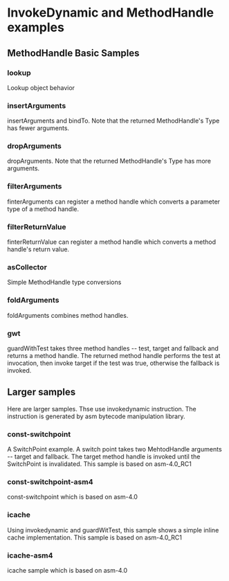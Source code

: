 # InvokeDynamic and MethodHandle examples

## MethodHandle Basic Samples
### lookup
Lookup object behavior

### insertArguments
insertArguments and bindTo.  Note that the returned MethodHandle's Type has fewer arguments.

### dropArguments
dropArguments.  Note that the returned MethodHandle's Type has more arguments.

### filterArguments
finterArguments can register a method handle which converts a parameter type of a method handle.

### filterReturnValue
finterReturnValue can register a method handle which converts a method handle's return value.

### asCollector
Simple MethodHandle type conversions

### foldArguments
foldArguments combines method handles.

### gwt
guardWithTest takes three method handles -- test, target and fallback and returns a method handle.  The returned method handle performs the test at invocation, then invoke target if the test was true, otherwise the fallback is invoked.

## Larger samples
Here are larger samples.  Thse use invokedynamic instruction.  The instruction is generated by asm bytecode manipulation library.

### const-switchpoint
A SwitchPoint example.  A switch point takes two MehtodHandle arguments -- target and fallback.   The target method handle is invoked until the SwitchPoint is invalidated.  This sample is based on asm-4.0_RC1 

### const-switchpoint-asm4
const-switchpoint which is based on asm-4.0

### icache
Using invokedynamic and guardWitTest, this sample shows a simple inline cache implementation.  This sample is based on asm-4.0_RC1

### icache-asm4
icache sample which is based on asm-4.0
